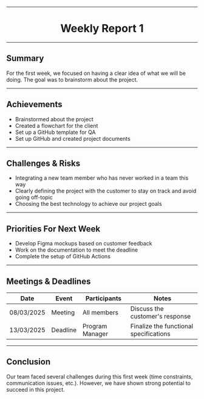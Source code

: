 <div align="center">

---

# Weekly Report 1 

</div>

---

## Summary 

For the first week, we focused on having a clear idea of what we will be doing. The goal was to brainstorm about the project.  

---

## Achievements

- Brainstormed about the project  
- Created a flowchart for the client  
- Set up a GitHub template for QA  
- Set up GitHub and created project documents  

---

## Challenges & Risks

- Integrating a new team member who has never worked in a team this way  
- Clearly defining the project with the customer to stay on track and avoid going off-topic  
- Choosing the best technology to achieve our project goals  

---

## Priorities For Next Week

- Develop Figma mockups based on customer feedback  
- Work on the documentation to meet the deadline  
- Complete the setup of GitHub Actions  

---

## Meetings & Deadlines  

| Date       | Event    | Participants    | Notes                                  |
|------------|----------|-----------------|----------------------------------------|
| 08/03/2025 | Meeting  | All members     | Discuss the customer's response        |
| 13/03/2025 | Deadline | Program Manager | Finalize the functional specifications |

---

## Conclusion 

Our team faced several challenges during this first week (time constraints, communication issues, etc.). However, we have shown strong potential to succeed in this project.
